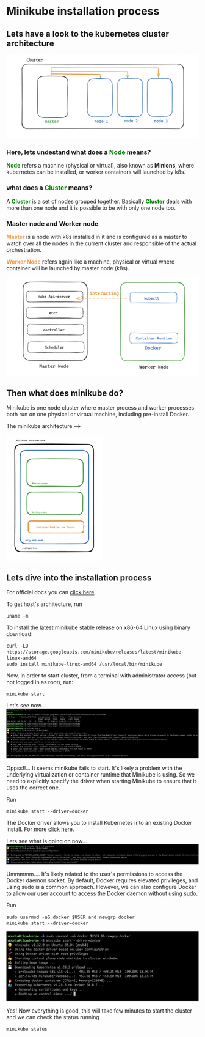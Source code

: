 # Minikube installation process

## Lets have a look to the kubernetes cluster architecture

![k8s arch](https://github.com/Raihan-009/kubernetes-developments/blob/main/minikube-installation/architecture/multi-node-cluster.png)

### Here, lets undestand what does a <span style="color: green;">**Node**</span> means?

<span style="color: green;">**Node**</span> refers a machine (physical or virtual), also known as **Minions**, where kubernetes can be installed, or worker containers will launched by k8s.

### what does a <span style="color: green;">**Cluster**</span> means?

A <span style="color: green;">**Cluster**</span> is  a set of nodes grouped together. Basically <span style="color: green;">**Cluster**</span> deals with more than one node and it is possible to be with only one node too.

### Master node and Worker node

<span style="color: #f59842;">**Master**</span> is a node with k8s installed in it and is configured as a master to watch over all the nodes in the current cluster and responsible of the actual orchestration.

<span style="color: #f59842;">**Worker Node**</span> refers again like a machine, physical or virtual where container will be launched by master node (k8s).

![worker-master](https://github.com/Raihan-009/kubernetes-developments/blob/main/minikube-installation/architecture/master-worker-node.png)


## Then what does minikube do?

Minikube is one node cluster where master process and worker processes both run on one physical or virtual machine, including pre-install Docker.

The minikube architecture -->

<img src="https://github.com/Raihan-009/kubernetes-developments/blob/main/minikube-installation/architecture/minikube-architecture.png" alt="Minikube Arch" width="50%"/>

## Lets dive into the installation process

For official docs you can [click here](https://minikube.sigs.k8s.io/docs/start/).

To get host's architecture, run
```
uname -m
```
To install the latest minikube stable release on x86-64 Linux using binary download:
```
curl -LO https://storage.googleapis.com/minikube/releases/latest/minikube-linux-amd64
sudo install minikube-linux-amd64 /usr/local/bin/minikube
```
Now, in order to start cluster, from a terminal with administrator access (but not logged in as root), run:
```
minikube start
```
Let's see now...
![minikube failed](https://github.com/Raihan-009/kubernetes-developments/blob/main/minikube-installation/examples/minikube-failed.png)

Oppss!!... It seems minikube fails to start. It's likely a problem with the underlying virtualization or container runtime that Minikube is using. So we need to explicitly specify the driver when starting Minikube to ensure that it uses the correct one.

Run
```
minikube start --driver=docker
```
The Docker driver allows you to install Kubernetes into an existing Docker install. For more [click here](https://minikube.sigs.k8s.io/docs/drivers/).

Lets see what is going on now...
![permission denied](https://github.com/Raihan-009/kubernetes-developments/blob/main/minikube-installation/examples/requires-driver.png)

Ummmmm.... It's likely related to the user's permissions to access the Docker daemon socket. By default, Docker requires elevated privileges, and using sudo is a common approach. However, we can also configure Docker to allow our user account to access the Docker daemon without using sudo.

Run
```
sudo usermod -aG docker $USER and newgrp docker
minikube start --driver=docker
```

![start](https://github.com/Raihan-009/kubernetes-developments/blob/main/minikube-installation/examples/usermod-and-minikube-start.png)

Yes! Now everything is good, this will take few minutes to start the cluster and we can check the status running
```
minikube status
```
